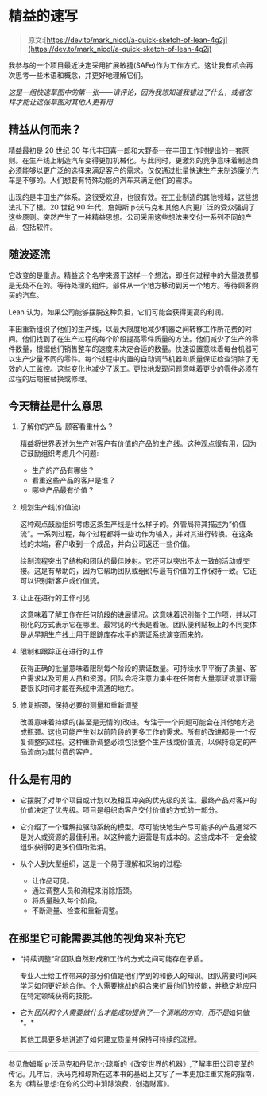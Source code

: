 # 精益的速写

> 原文:[https://dev.to/mark_nicol/a-quick-sketch-of-lean-4g2j](https://dev.to/mark_nicol/a-quick-sketch-of-lean-4g2j)

我参与的一个项目最近决定采用扩展敏捷(SAFe)作为工作方式。这让我有机会再次思考一些术语和概念，并更好地理解它们。

*这是一组快速草图中的第一张——请评论，因为我想知道我错过了什么，或者怎样才能让这张草图对其他人更有用*

## [](#where-does-lean-come-from)精益从何而来？

精益最初是 20 世纪 30 年代丰田喜一郎和大野泰一在丰田工作时提出的一套原则。在生产线上制造汽车变得更加机械化。与此同时，更激烈的竞争意味着制造商必须能够以更广泛的选择来满足客户的需求。仅仅通过批量快速生产来制造廉价汽车是不够的。人们想要有特殊功能的汽车来满足他们的需求。

出现的是丰田生产体系。这很受欢迎，也很有效。在工业制造的其他领域，这些想法扎下了根。20 世纪 90 年代，詹姆斯·p·沃马克和其他人向更广泛的受众强调了这些原则。突然产生了一种精益思想。公司采用这些想法来交付一系列不同的产品，包括软件。

## [](#going-with-the-flow)随波逐流

它改变的是重点。精益这个名字来源于这样一个想法，即任何过程中的大量浪费都是无处不在的。等待处理的组件。部件从一个地方移动到另一个地方。等待顾客购买的汽车。

Lean 认为，如果公司能够摆脱这种负担，它们可能会获得更高的利润。

丰田重新组织了他们的生产线，以最大限度地减少机器之间转移工作所花费的时间。他们找到了在生产过程的每个阶段提高零件质量的方法。他们减少了生产的零件数量，根据他们销售整车的速度来决定合适的数量。快速设置意味着每台机器可以生产少量不同的零件。每个过程中内置的自动调节机器和质量保证检查消除了无效的人工监控。这些变化也减少了返工。更快地发现问题意味着更少的零件必须在过程的后期被替换或修理。

## [](#what-does-lean-mean-today)今天精益是什么意思

1.  了解你的产品-顾客看重什么？

    精益将世界表述为生产对客户有价值的产品的生产线。这种观点很有用，因为它鼓励组织考虑几个问题:

    *   生产的产品有哪些？
    *   看重这些产品的客户是谁？
    *   哪些产品最有价值？
2.  规划生产线(价值流)

    这种观点鼓励组织考虑这条生产线是什么样子的。外管局将其描述为“价值流”。一系列过程，每个过程都将一些功作为输入，并对其进行转换。在这条线的末端，客户收到一个成品，并向公司返还一些价值。

    绘制流程突出了结构和团队的最佳映射。它还可以突出不太一致的活动或交接。这是有帮助的，因为它帮助团队或组织与最有价值的工作保持一致。它还可以识别新客户或价值流。

3.  让正在进行的工作可见

    这意味着了解工作在任何阶段的进展情况。这意味着识别每个工作项，并以可视化的方式表示它在哪里。最常见的代表是看板。团队便利贴板上的不同变体是从早期生产线上用于跟踪库存水平的票证系统演变而来的。

4.  限制和跟踪正在进行的工作

    获得正确的批量意味着限制每个阶段的票证数量。可持续水平平衡了质量、客户需求以及可用人员和资源。团队会将注意力集中在任何有大量票证或票证需要很长时间才能在系统中流通的地方。

5.  修复瓶颈，保持必要的测量和重新调整

    改善意味着持续的(甚至是无情的)改进。专注于一个问题可能会在其他地方造成瓶颈。这也可能产生对以前阶段的更多工作的需求。所有的改进都是一个反复调整的过程。这种重新调整必须包括整个生产线或价值流，以保持稳定的产品流向为其付费的客户。

## [](#what-is-useful)什么是有用的

*   它摆脱了对单个项目或计划以及相互冲突的优先级的关注。最终产品对客户的价值决定了优先级。项目是组织向客户交付价值的方式的一部分。

*   它介绍了一个理解拉驱动系统的模型。尽可能快地生产尽可能多的产品通常不是对人或资源的最佳利用。以这种能力运营是有成本的。这些成本不一定会被组织获得的更多价值所抵消。

*   从个人到大型组织，这是一个易于理解和采纳的过程:

    *   让作品可见。
    *   通过调整人员和流程来消除瓶颈。
    *   将质量融入每个阶段。
    *   不断测量、检查和重新调整。

## [](#where-it-may-need-other-perspectives-to-supplement-it)在那里它可能需要其他的视角来补充它

*   “持续调整”和团队自然形成和工作的方式之间可能存在矛盾。

    专业人士给工作带来的部分价值是他们学到的和嵌入的知识。团队需要时间来学习如何更好地合作。个人需要挑战的组合来扩展他们的技能，并稳定地应用在特定领域获得的技能。

*   它为*团队和个人需要做什么才能成功提供了一个清晰的方向，而不是*如何做*。*

    其他工具更多地讲述了如何建立质量并保持可持续的流程。

* * *

参见詹姆斯·p·沃马克和丹尼尔·t·琼斯的《改变世界的机器》,了解丰田公司变革的传记。几年后，沃马克和琼斯在这本书的基础上又写了一本更加注重实施的指南，名为《精益思想:在你的公司中消除浪费，创造财富》。